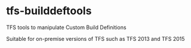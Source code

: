 # tfs-builddeftools
TFS tools to manipulate Custom Build Definitions

Suitable for on-premise versions of TFS such as TFS 2013 and TFS 2015

